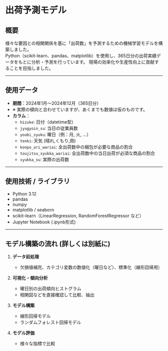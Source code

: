 # 出荷予測モデル

## 概要
様々な要因との相関関係を基に「出荷数」を予測するための機械学習モデルを構築しました。  
Python（scikit-learn、pandas、matplotlib）を使用し、365日分の出荷実績データをもとに分析・予測を行っています。
現場の効率化や生産性向上に貢献することを目指しました。

---

## 使用データ

- **期間**：2024年1月〜2024年12月（365日分）
- ※ 実際の傾向と合わせていますが、あくまでも数値は仮のものです。
- **カラム**：
  - `hizuke`: 日付（datetime型）
  - `jyugyoin_su`: 当日の従業員数
  - `youbi_syuku`: 曜日（例：月, 火, ...）
  - `tenki`: 天気 (晴れ,くもり,雨)
  - `konpo_ari_wariai`: 全出荷数中の梱包が必要な商品の割合
  - `toujitsu_syukka_wariai`: 全出荷数中の当日出荷が必須な商品の割合
  - `syukka_su`: 実際の出荷数

---

## 使用技術 / ライブラリ

- Python 3.12
- pandas
- numpy
- matplotlib / seaborn
- scikit-learn（LinearRegression, RandomForestRegressor など）
- Jupyter Notebook (.ipynb形式)

---

## モデル構築の流れ (詳しくは別紙に)

1. **データ前処理**  
   - 欠損値補完、カテゴリ変数の数値化（曜日など）、標準化（線形回帰用）

2. **可視化・傾向分析**  
   - 曜日別の出荷傾向ヒストグラム
   - 相関図などを直接確認して比較、抽出

3. **モデル構築**  
   - 線形回帰モデル
   - ランダムフォレスト回帰モデル

4. **モデル評価**  
   - 様々な指標で比較
